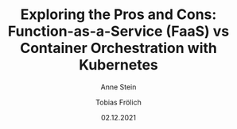 ---
src: '/blog/function-as-a-service-faas-vs-kubernetes'
img: '/img/blogs/superluminar-aws-kubernetes.jpg'
alt: 'superluminar aws kubernetes'
preTitle: 'Cloud computing faceoff: FaaS vs. Kubernetes'
title: "Exploring the Pros and Cons: Function-as-a-Service (FaaS) vs Container Orchestration with Kubernetes"
description: 'Unravel FaaS vs. Kubernetes in our in-depth guide. Understand their strengths, weaknesses, use cases, and costs to inform your cloud computing decisions.'
date: '02.12.2021'
author:
  - Anne Stein
  - Tobias Frölich
technology:
  - Kubernetes
productUpdates: []
topic: []
---